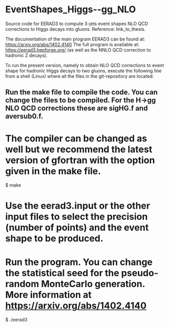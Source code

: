 # EventShapes_Higgs--gg_NLO
Source code for EERAD3 to compute 3-jets event shapes NLO QCD corrections to Higgs decays into gluons. Reference: link_to_thesis.

The documentation of the main program EERAD3 can be found at: https://arxiv.org/abs/1402.4140
The full program is available at: https://eerad3.hepforge.org/ (as well as the NNLO QCD correction to hadronic Z decays).

To run the present version, namely to obtain NLO QCD corrections to event shape for hadronic Higgs decays to two gluons, execute the following line from
a shell (Linux) where all the files in the git-repository are located:

## Run the make file to compile the code. You can change the files to be compiled. For the H->gg NLO QCD corrections these are sigHG.f and aversub0.f.
# The compiler can be changed as well but we recommend the latest version of gfortran with the option given in the make file.

$ make


# Use the eerad3.input or the other input files to select the precision (number of points) and the event shape to be produced.
# Run the program. You can change the statistical seed for the pseudo-random MonteCarlo generation. More information at https://arxiv.org/abs/1402.4140

$ ./eerad3 
